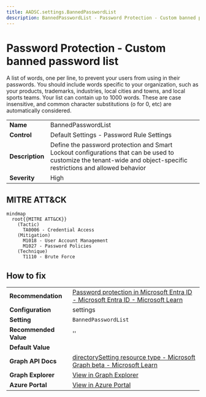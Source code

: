 ```yaml
---
title: AADSC.settings.BannedPasswordList
description: BannedPasswordList - Password Protection - Custom banned password list
---
```


# Password Protection - Custom banned password list

A list of words, one per line, to prevent your users from using in their passwords. You should include words specific to your organization, such as your products, trademarks, industries, local cities and towns, and local sports teams. Your list can contain up to 1000 words. These are case insensitive, and common character substitutions (o for 0, etc) are automatically considered.

| | |
|-|-|
| **Name** | BannedPasswordList |
| **Control** | Default Settings - Password Rule Settings |
| **Description** | Define the password protection and Smart Lockout configurations that can be used to customize the tenant-wide and object-specific restrictions and allowed behavior |
| **Severity** | High |

## MITRE ATT&CK

```mermaid
mindmap
  root{{MITRE ATT&CK}}
    (Tactic)
      TA0006 - Credential Access
    (Mitigation)
      M1018 - User Account Management
      M1027 - Password Policies
    (Technique)
      T1110 - Brute Force
```

## How to fix
| | |
|-|-|
| **Recommendation** | [Password protection in Microsoft Entra ID - Microsoft Entra ID - Microsoft Learn](https://learn.microsoft.com/en-us/azure/active-directory/authentication/concept-password-ban-bad#custom-banned-password-list) |
| **Configuration** | settings |
| **Setting** | `BannedPasswordList` |
| **Recommended Value** | '' |
| **Default Value** |  |
| **Graph API Docs** | [directorySetting resource type - Microsoft Graph beta - Microsoft Learn](https://learn.microsoft.com/en-us/graph/api/resources/directorysetting) |
| **Graph Explorer** | [View in Graph Explorer](https://developer.microsoft.com/en-us/graph/graph-explorer?request=settings&method=GET&version=beta&GraphUrl=https://graph.microsoft.com) |
| **Azure Portal** | [View in Azure Portal](https://portal.azure.com/#view/Microsoft_AAD_IAM/AuthenticationMethodsMenuBlade/~/PasswordProtection) | 

